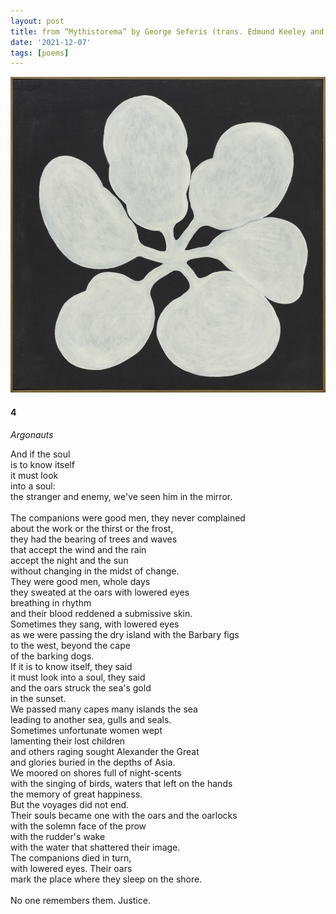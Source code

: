 ```yaml
---
layout: post
title: from “Mythistorema” by George Seferis (trans. Edmund Keeley and Philip Sherrard)
date: '2021-12-07'
tags: [poems]
---
```


![bliss](/assets/seferis.png)

<p><h4>4</h4></p>
<p><em>Argonauts</em>
	<p>And if the soul<br>
		is to know itself<br>
		it must look<br>
		into a soul:<br>
		the stranger and enemy, we've seen him in the mirror.<br>
<br>
		The companions were good men, they never complained<br>
		about the work or the thirst or the frost,<br>
		they had the bearing of trees and waves<br>
		that accept the wind and the rain<br>
		accept the night and the sun <br>
		without changing in the midst of change. <br>
		They were good men, whole days <br>
		they sweated at the oars with lowered eyes<br>
		breathing in rhythm<br>
		and their blood reddened a submissive skin.<br>
		Sometimes they sang, with lowered eyes<br>
		as we were passing the dry island with the Barbary figs<br>
		to the west, beyond the cape<br>
		of the barking dogs.<br>
		If it is to know itself, they said<br>
		it must look into a soul, they said<br>
		and the oars struck the sea's gold<br>
		in the sunset.<br>
		We passed many capes many islands the sea<br>
		leading to another sea, gulls and seals. <br>
		Sometimes unfortunate women wept<br>
		lamenting their lost children<br>
		and others raging sought Alexander the Great<br>
		and glories buried in the depths of Asia. <br>
		We moored on shores full of night-scents<br>
		with the singing of birds, waters that left on the hands<br>
		the memory of great happiness.<br>
		But the voyages did not end.<br>
		Their souls became one with the oars and the oarlocks<br>
		with the solemn face of the prow<br>
		with the rudder's wake<br>
		with the water that shattered their image.<br>
		The companions died in turn, <br>
		with lowered eyes. Their oars<br>
		mark the place where they sleep on the shore.<br>
<br>
		No one remembers them. Justice.</p>